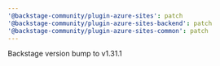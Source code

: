 ```yaml
---
'@backstage-community/plugin-azure-sites': patch
'@backstage-community/plugin-azure-sites-backend': patch
'@backstage-community/plugin-azure-sites-common': patch
---
```


Backstage version bump to v1.31.1
